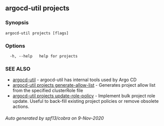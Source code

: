 ## argocd-util projects



### Synopsis



```
argocd-util projects [flags]
```

### Options

```
  -h, --help   help for projects
```

### SEE ALSO

* [argocd-util](argocd-util.md)	 - argocd-util has internal tools used by Argo CD
* [argocd-util projects generate-allow-list](argocd-util_projects_generate-allow-list.md)	 - Generates project allow list from the specified clusterRole file
* [argocd-util projects update-role-policy](argocd-util_projects_update-role-policy.md)	 - Implement bulk project role update. Useful to back-fill existing project policies or remove obsolete actions.

###### Auto generated by spf13/cobra on 9-Nov-2020
